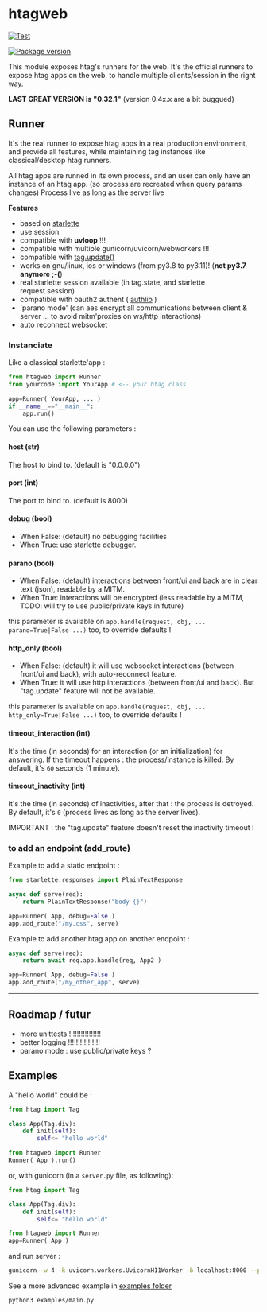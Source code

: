 # htagweb 
[![Test](https://github.com/manatlan/htagweb/actions/workflows/on_commit_do_all_unittests.yml/badge.svg)](https://github.com/manatlan/htagweb/actions/workflows/on_commit_do_all_unittests.yml)

<a href="https://pypi.org/project/htagweb/">
    <img src="https://badge.fury.io/py/htagweb.svg?x" alt="Package version">
</a>

This module exposes htag's runners for the web. It's the official runners to expose
htag apps on the web, to handle multiple clients/session in the right way.


**LAST GREAT VERSION is "0.32.1"** (version 0.4x.x are a bit buggued)

## Runner

It's the real runner to expose htag apps in a real production environment, and provide
all features, while maintaining tag instances like classical/desktop htag runners.

All htag apps are runned in its own process, and an user can only have an instance of an htag app. (so process are recreated when query params changes)
Process live as long as the server live

**Features**

 * based on [starlette](https://pypi.org/project/starlette/)
 * use session
 * compatible with **uvloop** !!!
 * compatible with multiple gunicorn/uvicorn/webworkers !!!
 * compatible with [tag.update()](https://manatlan.github.io/htag/tag_update/)
 * works on gnu/linux, ios ~~or windows~~ (from py3.8 to py3.11)! (**not py3.7 anymore ;-(**)
 * real starlette session available (in tag.state, and starlette request.session)
 * compatible with oauth2 authent ( [authlib](https://pypi.org/project/Authlib/) )
 * 'parano mode' (can aes encrypt all communications between client & server ... to avoid mitm'proxies on ws/http interactions)
 * auto reconnect websocket

### Instanciate

Like a classical starlette'app :

```python
from htagweb import Runner
from yourcode import YourApp # <-- your htag class

app=Runner( YourApp, ... )
if __name__=="__main__":
    app.run()
```

You can use the following parameters :

#### host (str)

The host to bind to. (default is "0.0.0.0")

#### port (int)

The port to bind to. (default is 8000)

#### debug (bool)

- When False: (default) no debugging facilities
- When True: use starlette debugger.


#### parano (bool)

- When False: (default) interactions between front/ui and back are in clear text (json), readable by a MITM.
- When True: interactions will be encrypted (less readable by a MITM, TODO: will try to use public/private keys in future)

this parameter is available on `app.handle(request, obj, ... parano=True|False ...)` too, to override defaults !

#### http_only (bool)

- When False: (default) it will use websocket interactions (between front/ui and back), with auto-reconnect feature.
- When True: it will use http interactions (between front/ui and back). But "tag.update" feature will not be available.

this parameter is available on `app.handle(request, obj, ... http_only=True|False ...)` too, to override defaults !

#### timeout_interaction (int)

It's the time (in seconds) for an interaction (or an initialization) for answering. If the timeout happens : the process/instance is killed.
By default, it's `60` seconds (1 minute).

#### timeout_inactivity (int)

It's the time (in seconds) of inactivities, after that : the process is detroyed.
By default, it's `0` (process lives as long as the server lives).

IMPORTANT : the "tag.update" feature doesn't reset the inactivity timeout !


### to add an endpoint (add_route)

Example to add a static endpoint :

```python
from starlette.responses import PlainTextResponse

async def serve(req):
    return PlainTextResponse("body {}")

app=Runner( App, debug=False )
app.add_route("/my.css", serve)
```

Example to add another htag app on another endpoint :

```python
async def serve(req):
    return await req.app.handle(req, App2 )

app=Runner( App, debug=False )
app.add_route("/my_other_app", serve)
```


-------------------------------

## Roadmap / futur

 - more unittests !!!!!!!!!!!!!!!!
 - better logging !!!!!!!!!!!!!!!!
 - parano mode : use public/private keys ?


## Examples

A "hello world" could be :

```python
from htag import Tag

class App(Tag.div):
    def init(self):
        self<= "hello world"

from htagweb import Runner
Runner( App ).run()
```

or, with gunicorn (in a `server.py` file, as following):

```python
from htag import Tag

class App(Tag.div):
    def init(self):
        self<= "hello world"

from htagweb import Runner
app=Runner( App )
```

and run server :

```bash
gunicorn -w 4 -k uvicorn.workers.UvicornH11Worker -b localhost:8000 --preload server:app
```

See a more advanced example in [examples folder](https://github.com/manatlan/htagweb/tree/master/examples)

```bash
python3 examples/main.py
```


